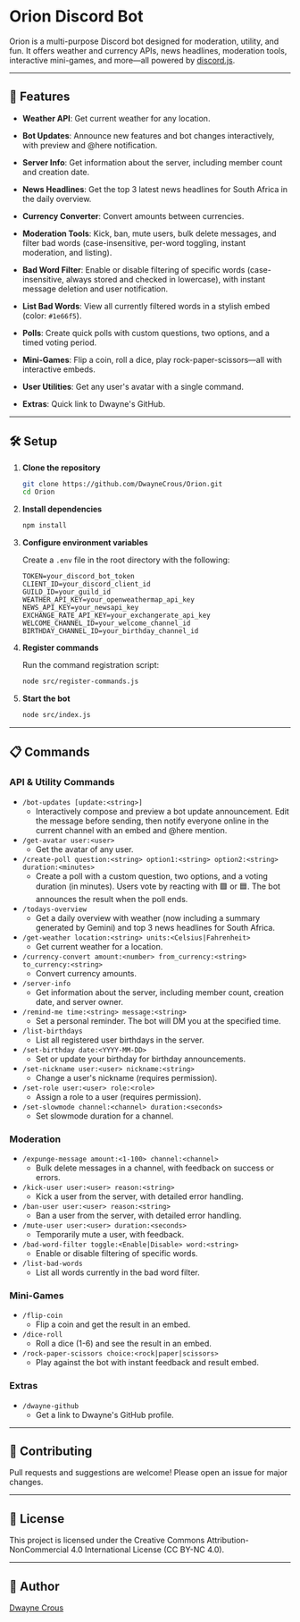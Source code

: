 # Orion Discord Bot

Orion is a multi-purpose Discord bot designed for moderation, utility, and fun. It offers weather and currency APIs, news headlines, moderation tools, interactive mini-games, and more—all powered by [discord.js](https://discord.js.org/).

---

## 🚀 Features

- **Weather API**: Get current weather for any location.

- **Bot Updates**: Announce new features and bot changes interactively, with preview and @here notification.
- **Server Info**: Get information about the server, including member count and creation date.
- **News Headlines**: Get the top 3 latest news headlines for South Africa in the daily overview.
- **Currency Converter**: Convert amounts between currencies.
- **Moderation Tools**: Kick, ban, mute users, bulk delete messages, and filter bad words (case-insensitive, per-word toggling, instant moderation, and listing).
- **Bad Word Filter**: Enable or disable filtering of specific words (case-insensitive, always stored and checked in lowercase), with instant message deletion and user notification.
- **List Bad Words**: View all currently filtered words in a stylish embed (color: `#1e66f5`).
- **Polls**: Create quick polls with custom questions, two options, and a timed voting period.
- **Mini-Games**: Flip a coin, roll a dice, play rock-paper-scissors—all with interactive embeds.
- **User Utilities**: Get any user's avatar with a single command.
- **Extras**: Quick link to Dwayne's GitHub.

---

## 🛠️ Setup

1. **Clone the repository**

   ```bash
   git clone https://github.com/DwayneCrous/Orion.git
   cd Orion
   ```

2. **Install dependencies**

   ```bash
   npm install
   ```

3. **Configure environment variables**

   Create a `.env` file in the root directory with the following:

   ```
   TOKEN=your_discord_bot_token
   CLIENT_ID=your_discord_client_id
   GUILD_ID=your_guild_id
   WEATHER_API_KEY=your_openweathermap_api_key
   NEWS_API_KEY=your_newsapi_key
   EXCHANGE_RATE_API_KEY=your_exchangerate_api_key
   WELCOME_CHANNEL_ID=your_welcome_channel_id
   BIRTHDAY_CHANNEL_ID=your_birthday_channel_id
   ```

4. **Register commands**

   Run the command registration script:

   ```bash
   node src/register-commands.js
   ```

5. **Start the bot**
   ```bash
   node src/index.js
   ```

---

## 📋 Commands

### API & Utility Commands

- `/bot-updates [update:<string>]`
  - Interactively compose and preview a bot update announcement. Edit the message before sending, then notify everyone online in the current channel with an embed and @here mention.
- `/get-avatar user:<user>`
  - Get the avatar of any user.
- `/create-poll question:<string> option1:<string> option2:<string> duration:<minutes>`
  - Create a poll with a custom question, two options, and a voting duration (in minutes). Users vote by reacting with 🟩 or 🟦. The bot announces the result when the poll ends.
- `/todays-overview`
  - Get a daily overview with weather (now including a summary generated by Gemini) and top 3 news headlines for South Africa.
- `/get-weather location:<string> units:<Celsius|Fahrenheit>`
  - Get current weather for a location.
- `/currency-convert amount:<number> from_currency:<string> to_currency:<string>`
  - Convert currency amounts.
- `/server-info`
  - Get information about the server, including member count, creation date, and server owner.
- `/remind-me time:<string> message:<string>`
  - Set a personal reminder. The bot will DM you at the specified time.
- `/list-birthdays`
  - List all registered user birthdays in the server.
- `/set-birthday date:<YYYY-MM-DD>`
  - Set or update your birthday for birthday announcements.
- `/set-nickname user:<user> nickname:<string>`
  - Change a user's nickname (requires permission).
- `/set-role user:<user> role:<role>`
  - Assign a role to a user (requires permission).
- `/set-slowmode channel:<channel> duration:<seconds>`
  - Set slowmode duration for a channel.

### Moderation

- `/expunge-message amount:<1-100> channel:<channel>`
  - Bulk delete messages in a channel, with feedback on success or errors.
- `/kick-user user:<user> reason:<string>`
  - Kick a user from the server, with detailed error handling.
- `/ban-user user:<user> reason:<string>`
  - Ban a user from the server, with detailed error handling.
- `/mute-user user:<user> duration:<seconds>`
  - Temporarily mute a user, with feedback.
- `/bad-word-filter toggle:<Enable|Disable> word:<string>`
  - Enable or disable filtering of specific words.
- `/list-bad-words`
  - List all words currently in the bad word filter.

### Mini-Games

- `/flip-coin`
  - Flip a coin and get the result in an embed.
- `/dice-roll`
  - Roll a dice (1-6) and see the result in an embed.
- `/rock-paper-scissors choice:<rock|paper|scissors>`
  - Play against the bot with instant feedback and result embed.

### Extras

- `/dwayne-github`
  - Get a link to Dwayne's GitHub profile.

---

## 📝 Contributing

Pull requests and suggestions are welcome! Please open an issue for major changes.

---

## 📄 License

This project is licensed under the Creative Commons Attribution-NonCommercial 4.0 International License (CC BY-NC 4.0).

---

## 👤 Author

[Dwayne Crous](https://github.com/DwayneCrous)
